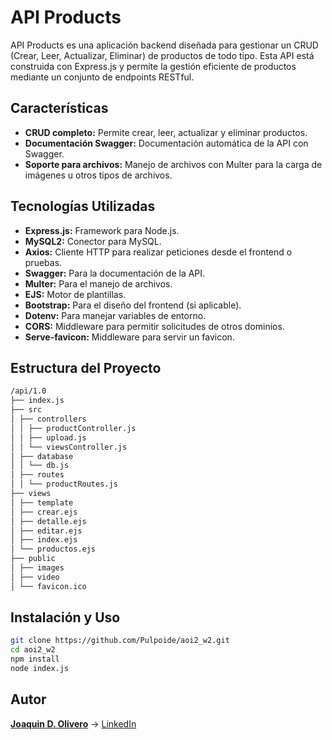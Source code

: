 # API Products

API Products es una aplicación backend diseñada para gestionar un CRUD (Crear, Leer, Actualizar, Eliminar) de productos de todo tipo. Esta API está construida con Express.js y permite la gestión eficiente de productos mediante un conjunto de endpoints RESTful.

## Características

- **CRUD completo:** Permite crear, leer, actualizar y eliminar productos.
- **Documentación Swagger:** Documentación automática de la API con Swagger.
- **Soporte para archivos:** Manejo de archivos con Multer para la carga de imágenes u otros tipos de archivos.

## Tecnologías Utilizadas

- **Express.js:** Framework para Node.js.
- **MySQL2:** Conector para MySQL.
- **Axios:** Cliente HTTP para realizar peticiones desde el frontend o pruebas.
- **Swagger:** Para la documentación de la API.
- **Multer:** Para el manejo de archivos.
- **EJS:** Motor de plantillas.
- **Bootstrap:** Para el diseño del frontend (si aplicable).
- **Dotenv:** Para manejar variables de entorno.
- **CORS:** Middleware para permitir solicitudes de otros dominios.
- **Serve-favicon:** Middleware para servir un favicon.

## Estructura del Proyecto

```bash
/api/1.0 
├── index.js 
├── src
│ ├── controllers 
│ │ ├── productController.js
│ │ ├── upload.js 
│ │ └── viewsController.js 
│ ├── database 
│ │ └── db.js 
│ ├── routes 
│ │ └── productRoutes.js 
├── views 
│ ├── template 
│ ├── crear.ejs 
│ ├── detalle.ejs 
│ ├── editar.ejs 
│ ├── index.ejs 
│ └── productos.ejs 
├── public 
│ ├── images 
│ ├── video 
│ └── favicon.ico
```

## Instalación y Uso

```bash
git clone https://github.com/Pulpoide/aoi2_w2.git
cd aoi2_w2
npm install
node index.js
```

## Autor
[**Joaquin D. Olivero**](https://github.com/Pulpoide) -> 
[LinkedIn](https://www.linkedin.com/in/JoaquinOlivero)